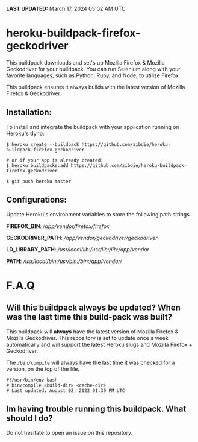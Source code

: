**LAST UPDATED:** March 17, 2024 05:02 AM UTC
# heroku-buildpack-firefox-geckodriver

This buildpack downloads and set's up Mozilla Firefox & Mozilla Geckodriver for your buildpack. You can run Selenium along with your favorite languages, such as Python, Ruby, and Node, to utilize Firefox.

This buildpack ensures it always builds with the latest version of Mozilla Firefox & Geckodriver.

## Installation:

To install and integrate the buildpack with your application running on Heroku's dyno:

```
$ heroku create --buildpack https://github.com/zibdie/heroku-buildpack-firefox-geckodriver

# or if your app is already created:
$ heroku buildpacks:add https://github.com/zibdie/heroku-buildpack-firefox-geckodriver

$ git push heroku master
```

## Configurations:

Update Heroku's environment variables to store the following path strings.

**FIREFOX_BIN**: _/app/vendor/firefox/firefox_

**GECKODRIVER_PATH**: _/app/vendor/geckodriver/geckodriver_

**LD_LIBRARY_PATH**: _/usr/local/lib:/usr/lib:/lib:/app/vendor_

**PATH**: _/usr/local/bin:/usr/bin:/bin:/app/vendor/_

# F.A.Q

## Will this buildpack always be updated? When was the last time this build-pack was built?

This buildpack will **always** have the latest version of Mozilla Firefox & Mozilla Geckodriver. This repository is set to update once a week automatically and will support the latest Heroku slugs and Mozilla Firefox + Geckodriver.

The `/bin/compile` will always have the last time it was checked for a version, on the top of the file.

```
#!/usr/bin/env bash
# bin/compile <build-dir> <cache-dir>
# Last updated: August 02, 2022 01:39 PM UTC
```

## Im having trouble running this buildpack. What should I do?

Do not hesitate to open an issue on this repository.
